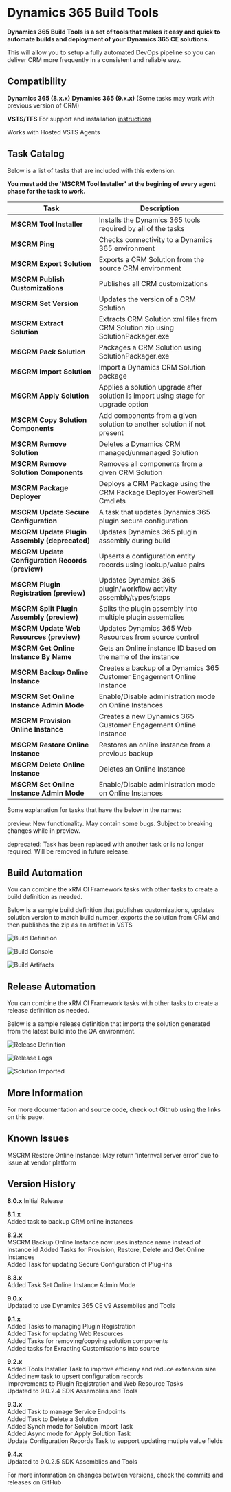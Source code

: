 # Dynamics 365 Build Tools
**Dynamics 365 Build Tools is a set of tools that makes it easy and quick to automate builds and deployment of your Dynamics 365 CE solutions.**

This will allow you to setup a fully automated DevOps pipeline so you can deliver CRM more frequently in a consistent and reliable way.

## Compatibility

**Dynamics 365 (8.x.x)**
**Dynamics 365 (9.x.x)**
(Some tasks may work with previous version of CRM)

**VSTS/TFS** For support and installation [instructions](https://docs.microsoft.com/en-us/vsts/marketplace/get-tfs-extensions)

Works with Hosted VSTS Agents

## Task Catalog

Below is a list of tasks that are included with this extension.

**You must add the 'MSCRM Tool Installer' at the begining of every agent phase for the task to work.**

| Task | Description |
| --- | --- |
| **MSCRM Tool Installer** | Installs the Dynamics 365 tools required by all of the tasks |
| **MSCRM Ping** | Checks connectivity to a Dynamics 365 environment |
| **MSCRM Export Solution** | Exports a CRM Solution from the source CRM environment |
| **MSCRM Publish Customizations** | Publishes all CRM customizations |
| **MSCRM Set Version** | Updates the version of a CRM Solution |
| **MSCRM Extract Solution** | Extracts CRM Solution xml files from CRM Solution zip using SolutionPackager.exe |
| **MSCRM Pack Solution** | Packages a CRM Solution using SolutionPackager.exe |
| **MSCRM Import Solution** | Import a Dynamics CRM Solution package |
| **MSCRM Apply Solution** | Applies a solution upgrade after solution is import using stage for upgrade option |
| **MSCRM Copy Solution Components** | Add components from a given solution to another solution if not present |
| **MSCRM Remove Solution** | Deletes a Dynamics CRM managed/unmanaged Solution |
| **MSCRM Remove Solution Components** | Removes all components from a given CRM Solution |
| **MSCRM Package Deployer** | Deploys a CRM Package using the CRM Package Deployer PowerShell Cmdlets |
| **MSCRM Update Secure Configuration** | A task that updates Dynamics 365 plugin secure configuration |
| **MSCRM Update Plugin Assembly (deprecated)** | Updates Dynamics 365 plugin assembly during build |
| **MSCRM Update Configuration Records (preview)** | Upserts a configuration entity records using lookup/value pairs |
| **MSCRM Plugin Registration (preview)** | Updates Dynamics 365 plugin/workflow activity assembly/types/steps |
| **MSCRM Split Plugin Assembly (preview)** | Splits the plugin assembly into multiple plugin assemblies |
| **MSCRM Update Web Resources (preview)** | Updates Dynamics 365 Web Resources from source control |
| **MSCRM Get Online Instance By Name** | Gets an Online instance ID based on the name of the instance |
| **MSCRM Backup Online Instance** | Creates a backup of a Dynamics 365 Customer Engagement Online Instance |
| **MSCRM Set Online Instance Admin Mode** | Enable/Disable administration mode on Online Instances |
| **MSCRM Provision Online Instance** | Creates a new Dynamics 365 Customer Engagement Online Instance |
| **MSCRM Restore Online Instance** | Restores an online instance from a previous backup |
| **MSCRM Delete Online Instance** | Deletes an Online Instance |
| **MSCRM Set Online Instance Admin Mode** | Enable/Disable administration mode on Online Instances |

Some explanation for tasks that have the below in the names:

preview: New functionality. May contain some bugs. Subject to breaking changes while in preview.

deprecated: Task has been replaced with another task or is no longer required. Will be removed in future release.

## Build Automation

You can combine the xRM CI Framework tasks with other tasks to create a build definition as needed.

Below is a sample build definition that publishes customizations, updates solution version to match build number, exports the solution from CRM and then publishes the zip as an artifact in VSTS

![Build Definition](Images/OnlineBuildDefinition.png)

![Build Console](Images/OnlineBuildConsole.png)

![Build Artifacts](Images/OnlineBuildArtifacts.png)

## Release Automation

You can combine the xRM CI Framework tasks with other tasks to create a release definition as needed.

Below is a sample release definition that imports the solution generated from the latest build into the QA environment.

![Release Definition](Images/ThirdPartyReleaseDefinition.png)

![Release Logs](Images/ThirdPartyReleaseLogs.png)

![Solution Imported](Images/ThirdPartySolutionImported.png)

## More Information

For more documentation and source code, check out Github using the links on this page.

## Known Issues

MSCRM Restore Online Instance: May return 'internval server error' due to issue at vendor platform

## Version History

**8.0.x**
Initial Release

**8.1.x**  
Added task to backup CRM online instances

**8.2.x**  
MSCRM Backup Online Instance now uses instance name instead of instance id
Added Tasks for Provision, Restore, Delete and Get Online Instances  
Added Task for updating Secure Configuration of Plug-ins  

**8.3.x**  
Added Task Set Online Instance Admin Mode

**9.0.x**  
Updated to use Dynamics 365 CE v9 Assemblies and Tools

**9.1.x**  
Added Tasks to managing Plugin Registration  
Added Task for updating Web Resources  
Added Tasks for removing/copying solution components  
Added tasks for Exracting Customisations into source

**9.2.x**  
Added Tools Installer Task to improve efficieny and reduce extension size  
Added new task to upsert configuration records  
Improvements to Plugin Registration and Web Resource Tasks  
Updated to 9.0.2.4 SDK Assemblies and Tools

**9.3.x**  
Added Task to manage Service Endpoints  
Added Task to Delete a Solution  
Added Synch mode for Solution Import Task  
Added Async mode for Apply Solution Task  
Update Configuration Records Task to support updating mutiple value fields  

**9.4.x**  
Updated to 9.0.2.5 SDK Assemblies and Tools  

For more information on changes between versions, check the commits and releases on GitHub
